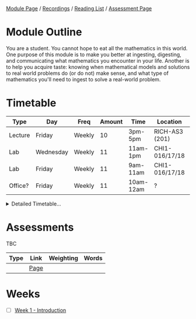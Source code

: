 [Module Page](https://canvas.sussex.ac.uk/courses/34902) /
[Recordings](https://sussex.cloud.panopto.eu/Panopto/Pages/Sessions/List.aspx?embedded=1&nomobileprompt=true#folderID=%224f3553dc-dee8-49b9-b742-b22100a4a310%22) /
[Reading List](https://sussex.leganto.exlibrisgroup.com/leganto/nui/lists/23770772470002461?auth=SAML) /
[Assessment Page](https://canvas.sussex.ac.uk/courses/34902/pages/assessments-and-feedback-2-2)

# Module Outline
You are a student. You cannot hope to eat all the mathematics in this world. One purpose of this module is to make you better at ingesting, digesting, and communicating what mathematics you encounter in your life. Another is to help you acquire taste: knowing when mathematical models and solutions to real world problems do (or do not) make sense, and what type of mathematics you'll need to ingest to solve a real-world problem.

# Timetable

| Type | Day | Freq | Amount | Time | Location | Who | 
|---|---|---|---|---|---|---|
| Lecture | Friday    | Weekly | 10 | 3pm-5pm   | RICH-AS3 (201) | Druva Raman | 
| Lab     | Wednesday | Weekly | 11 | 11am-1pm  | CHI1-016/17/18 | Druva Raman |
| Lab     | Friday    | Weekly | 11 | 9am-11am  | CHI1-016/17/18 | Druva Raman |
| Office?  | Friday   | Weekly | 11 | 10am-12am | ? | Druva Raman |

<details>
  <summary>Detailed Timetable...</summary>

  |   | Mon | Tue | Wed | Thurs | Fri |
  |---|---|---|---|---|---|
  | 09-10  |--- |--- |---    |---  | Lab 2   |
  | 10-11  |--- |--- |---    |---  | Lab 2   |
  | 11-12  |--- |--- | Lab 1 |---  |---      |
  | 12-13  |--- |--- | Lab 1 |---  |---      |
  | 13-14  |--- |--- |---    |---  |---      |
  | 14-15  |--- |--- |---    |---  |---      |
  | 15-16  |--- |--- |---    |---  | Lecture |
  | 16-17  |--- |--- |---    |---  | Lecture |

</details>

# Assessments
TBC

| Type | Link | Weighting | Words |
|---|---|---|---|
|  | [Page]() |  |  |

# Weeks
- [ ] [Week 1 - Introduction](https://github.com/LukeBirkett/study-planner/tree/main/817G5_Algorithmic_Approaches_to_Mathematics/weeks/week_1)

